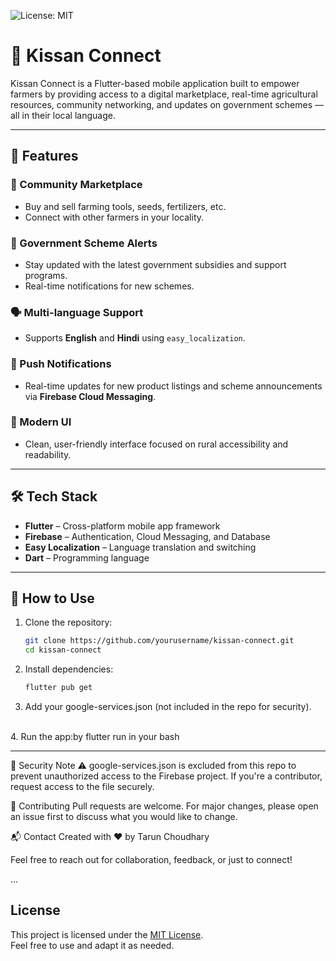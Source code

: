 ![License: MIT](https://img.shields.io/badge/License-MIT-yellow.svg)
# 🌾 Kissan Connect

Kissan Connect is a Flutter-based mobile application built to empower farmers by providing access to a digital marketplace, real-time agricultural resources, community networking, and updates on government schemes — all in their local language.

---

## 🚀 Features

### 🛒 Community Marketplace
- Buy and sell farming tools, seeds, fertilizers, etc.
- Connect with other farmers in your locality.

### 📢 Government Scheme Alerts
- Stay updated with the latest government subsidies and support programs.
- Real-time notifications for new schemes.

### 🗣️ Multi-language Support
- Supports **English** and **Hindi** using `easy_localization`.

### 🔔 Push Notifications
- Real-time updates for new product listings and scheme announcements via **Firebase Cloud Messaging**.

### 📱 Modern UI
- Clean, user-friendly interface focused on rural accessibility and readability.

---

## 🛠️ Tech Stack

- **Flutter** – Cross-platform mobile app framework  
- **Firebase** – Authentication, Cloud Messaging, and Database  
- **Easy Localization** – Language translation and switching  
- **Dart** – Programming language

---

## 🧠 How to Use

1. Clone the repository:
   ```bash
   git clone https://github.com/yourusername/kissan-connect.git
   cd kissan-connect
   ```
2. Install dependencies:
   ```bash
   flutter pub get
   ```
3. Add your google-services.json (not included in the repo for security).
</br>
4. Run the app:by flutter run in your bash

---

🔐 Security Note
⚠️ google-services.json is excluded from this repo to prevent unauthorized access to the Firebase project. If you're a contributor, request access to the file securely.

🙌 Contributing
Pull requests are welcome. For major changes, please open an issue first to discuss what you would like to change.

📬 Contact
Created with ❤️ by Tarun Choudhary

Feel free to reach out for collaboration, feedback, or just to connect!

...



## License

This project is licensed under the [MIT License](LICENSE).  
Feel free to use and adapt it as needed.
   
